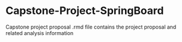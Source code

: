 # Capstone-Project-SpringBoard
Capstone project proposal .rmd file contains the project proposal and related analysis information
